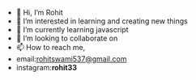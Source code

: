 - 👋 Hi, I’m Rohit
- 👀 I’m interested in learning and creating new things
- 🌱 I’m currently learning javascript
- 💞️ I’m looking to collaborate on 
- 📫 How to reach me,
- email:rohitswami537@gmail.com
- instagram:__rohit33__

<!---
RohitSwami33/RohitSwami33 is a ✨ special ✨ repository because its `README.md` (this file) appears on your GitHub profile.
You can click the Preview link to take a look at your changes.
--->
